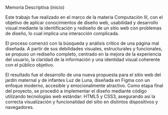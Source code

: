 Memoria Descriptiva (inicio)

Este trabajo fue realizado en el marco de la materia Computación III, con el objetivo de aplicar conocimientos de diseño web, usabilidad y desarrollo visual mediante la identificación y rediseño de un sitio web con problemas de diseño, lo cual implica una interacción complicada. 

El proceso comenzó con la búsqueda y análisis crítico de una página mal diseñada. A partir de sus debilidades visuales, estructurales y funcionales, se propuso un rediseño completo, centrado en la mejora de la experiencia del usuario, la claridad de la información y una identidad visual coherente con el público objetivo.

El resultado fue el desarrollo de una nueva propuesta para el sitio web del jardín maternal y de infantes Luz de Luna, diseñada en Figma con un enfoque moderno, accesible y emocionalmente atractivo. Como etapa final del proyecto, se procedió a implementar el diseño mediante código utilizando tecnologías web estándar: HTML5 y CSS3, asegurando así la correcta visualización y funcionalidad del sitio en distintos dispositivos y navegadores.
